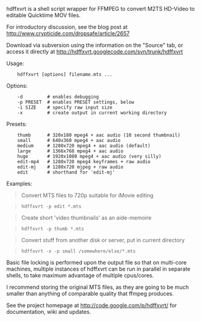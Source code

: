 hdffxvrt is a shell script wrapper for FFMPEG to convert M2TS HD-Video to editable Quicktime MOV files.

For introductory discussion, see the blog post at http://www.crypticide.com/dropsafe/article/2657

Download via subversion using the information on the "Source" tab, or access it directly at http://hdffxvrt.googlecode.com/svn/trunk/hdffxvrt

Usage:
```
    hdffxvrt [options] filename.mts ...
```

Options:
```
    -d         # enables debugging
    -p PRESET  # enables PRESET settings, below
    -i SIZE    # specify raw input size
    -x         # create output in current working directory
```

Presets:
```
    thumb      # 320x180 mpeg4 + aac audio (10 second thumbnail)
    small      # 640x360 mpeg4 + aac audio
    medium     # 1280x720 mpeg4 + aac audio (default)
    large      # 1366x768 mpeg4 + aac audio
    huge       # 1920x1080 mpeg4 + aac audio (very silly)
    edit-mp4   # 1280x720 mpeg4 keyframes + raw audio
    edit-mj    # 1280x720 mjpeg + raw audio
    edit       # shorthand for 'edit-mj'
```

Examples:

> Convert MTS files to 720p suitable for iMovie editing

> ` hdffxvrt -p edit *.mts `

> Create short 'video thumbnails' as an aide-memoire

> ` hdffxvrt -p thumb *.mts `

> Convert stuff from another disk or server, put in current directory

> ` hdffxvrt -x -p small /somewhere/else/*.mts `

Basic file locking is performed upon the output file so that on multi-core machines, multiple instances of hdffxvrt can be run in parallel in separate shells, to take maximum advantage of multiple cpus/cores.

I recommend storing the original MTS files, as they are going to be
much smaller than anything of comparable quality that ffmpeg produces.

See the project homepage at http://code.google.com/p/hdffxvrt/ for documentation, wiki and updates.